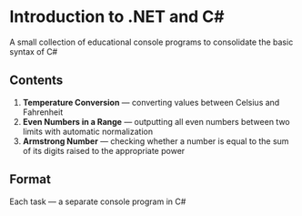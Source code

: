 # Introduction to .NET and C#

A small collection of educational console programs to consolidate the basic syntax of C#

## Contents
1. **Temperature Conversion** — converting values ​​between Celsius and Fahrenheit
2. **Even Numbers in a Range** — outputting all even numbers between two limits with automatic normalization
3. **Armstrong Number** — checking whether a number is equal to the sum of its digits raised to the appropriate power

## Format
Each task — a separate console program in C#
